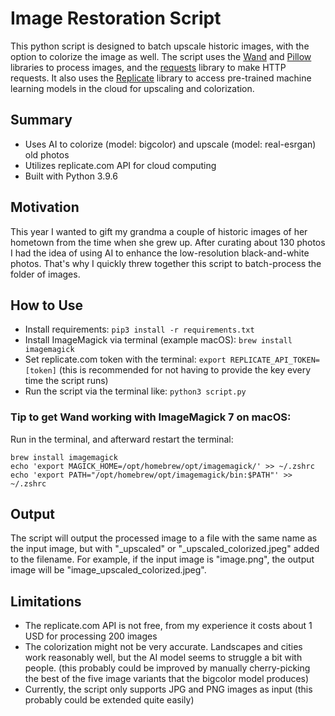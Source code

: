 # Image Restoration Script

This python script is designed to batch upscale historic images, with the option to colorize the image as well. The script uses the [Wand](https://pypi.org/project/Wand/) and [Pillow](https://pillow.readthedocs.io/en/stable/) libraries to process images, and the [requests](https://pypi.org/project/requests/) library to make HTTP requests. It also uses the [Replicate](https://pypi.org/project/replicate/) library to access pre-trained machine learning models in the cloud for upscaling and colorization.

## Summary

-   Uses AI to colorize (model: bigcolor) and upscale (model: real-esrgan) old photos
-   Utilizes replicate.com API for cloud computing
-   Built with Python 3.9.6

## Motivation

This year I wanted to gift my grandma a couple of historic images of her hometown from the time when she grew up. After curating about 130 photos I had the idea of using AI to enhance the low-resolution black-and-white photos. That's why I quickly threw together this script to batch-process the folder of images.

## How to Use

-   Install requirements: `pip3 install -r requirements.txt`
-   Install ImageMagick via terminal (example macOS): `brew install imagemagick`
-   Set replicate.com token with the terminal: `export REPLICATE_API_TOKEN=[token]` (this is recommended for not having to provide the key every time the script runs)
-   Run the script via the terminal like: `python3 script.py`

### Tip to get Wand working with ImageMagick 7 on macOS:

Run in the terminal, and afterward restart the terminal:

```
brew install imagemagick
echo 'export MAGICK_HOME=/opt/homebrew/opt/imagemagick/' >> ~/.zshrc
echo 'export PATH="/opt/homebrew/opt/imagemagick/bin:$PATH"' >> ~/.zshrc
```

## Output

The script will output the processed image to a file with the same name as the input image, but with "\_upscaled" or "\_upscaled_colorized.jpeg" added to the filename. For example, if the input image is "image.png", the output image will be "image_upscaled_colorized.jpeg".

## Limitations

-   The replicate.com API is not free, from my experience it costs about 1 USD for processing 200 images
-   The colorization might not be very accurate. Landscapes and cities work reasonably well, but the AI model seems to struggle a bit with people. (this probably could be improved by manually cherry-picking the best of the five image variants that the bigcolor model produces)
-   Currently, the script only supports JPG and PNG images as input (this probably could be extended quite easily)
